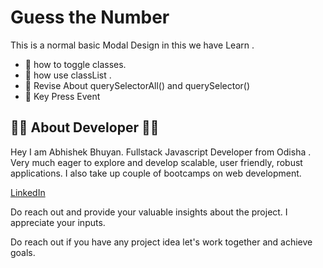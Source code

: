 # Guess the Number

This is a normal basic Modal Design in this we have Learn .

- 🚀 how to toggle classes.
- 🚀 how use classList .
- 🚀 Revise About querySelectorAll() and querySelector()
- 🚀 Key Press Event

## 👨‍💻 About Developer 👨‍💻

Hey I am Abhishek Bhuyan. Fullstack Javascript Developer from Odisha . Very much eager to explore and develop scalable, user friendly, robust applications. I also take up couple of bootcamps on web development.

[LinkedIn](https://www.linkedin.com/in/abhisekh-bhuyan-5605b3230/)

Do reach out and provide your valuable insights about the project. I appreciate your inputs.

Do reach out if you have any project idea let's work together and achieve goals.
